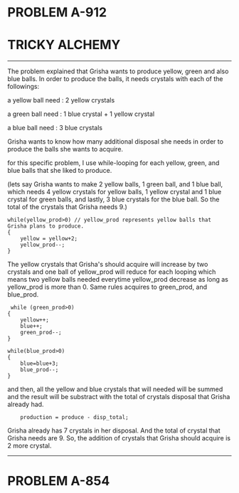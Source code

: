 # PROBLEM A-912
# TRICKY ALCHEMY
____________________________________
The problem explained that Grisha wants to produce yellow, green and also blue balls. In order to produce the balls, it needs crystals with each of the followings: 	

        

a yellow ball need	: 2 yellow crystals 

a green ball need 	: 1 blue crystal + 1 yellow crystal 

a blue ball need 	: 3 blue crystals

Grisha wants to know how many additional disposal she needs in order to produce the balls she wants to acquire.

for this specific problem, I use while-looping for each yellow, green, and blue balls that she liked to produce. 

(lets say Grisha wants to make 2 yellow balls, 1 green ball, and 1 blue ball, which needs 4 yellow crystals for yellow balls, 1 yellow crystal and 1 blue crystal for green balls, and lastly, 3 blue crystals for the blue ball. So the total of the crystals that Grisha needs 9.)

    while(yellow_prod>0) // yellow_prod represents yellow balls that Grisha plans to produce. 
    {
        yellow = yellow+2;  
        yellow_prod--; 
    }
    
    
The yellow crystals that Grisha's should acquire will increase by two crystals and one ball of yellow_prod will reduce for each looping which means two yellow balls needed everytime yellow_prod decrease as long as yellow_prod is more than 0.
Same rules acquires to green_prod, and blue_prod. 

     while (green_prod>0)
    {
        yellow++;
        blue++;
        green_prod--;
    }
    
    while(blue_prod>0)
    {
        blue=blue+3;
        blue_prod--;
    }
    
    
and then, all the yellow and blue crystals that will needed will be summed and the result will be substract with the total of crystals disposal that Grisha already had. 


        production = produce - disp_total;
        
        
Grisha already has 7 crystals in her disposal. And the total of crystal that Grisha needs are 9. So, the addition of crystals that Grisha should acquire is 2 more crystal. 

-------------------------------------------------------------------------------------------------------------------------------------
# PROBLEM A-854
        
